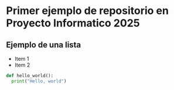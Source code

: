 # Primer ejemplo de repositorio en Proyecto Informatico 2025
## Ejemplo de una lista
* Item 1
* Item 2
``` python
def hello_world():
  print("Hello, world")
```
